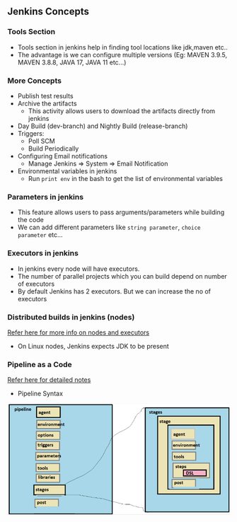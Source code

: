 Jenkins Concepts
-----------------

### Tools Section

* Tools section in jenkins help in finding tool locations like jdk,maven etc..
* The advantage is we can configure multiple versions (Eg: MAVEN 3.9.5, MAVEN 3.8.8, JAVA 17, JAVA 11 etc...)

### More Concepts

* Publish test results
* Archive the artifacts 
    * This activity allows users to download the artifacts directly from jenkins
* Day Build (dev-branch) and Nightly Build (release-branch)
* Triggers:
    * Poll SCM
    * Build Periodically
* Configuring Email notifications 
    * Manage Jenkins => System => Email Notification
* Environmental variables in jenkins
    * Run `print env` in the bash to get the list of environmental variables


### Parameters in jenkins
    
* This feature allows users to pass arguments/parameters while building the code
* We can add different parameters like `string parameter`, `choice parameter` etc...

### Executors in jenkins

* In jenkins every node will have executors.
* The number of parallel projects which you can build depend on number of executors
* By default Jenkins has 2 executors. But we can increase the no of executors

### Distributed builds in jenkins (nodes)

[Refer here for more info on nodes and executors](https://directdevops.blog/2023/11/26/devops-classroom-notes-26-nov-2023/)

* On Linux nodes, Jenkins expects JDK to be present


### Pipeline as a Code

[Refer here for detailed notes](https://directdevops.blog/2023/11/27/devops-classroom-notes-27-nov-2023/)

* Pipeline Syntax

![Pipeline syntax](Images/image-2.png)